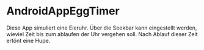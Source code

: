 # AndroidAppEggTimer
Diese App simuliert eine Eieruhr. 
Über die Seekbar kann eingestellt werden, wieviel Zeit bis zum ablaufen der Uhr vergehen soll.
Nach Ablauf dieser Zeit ertönt eine Hupe.
